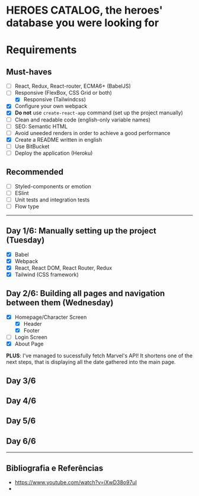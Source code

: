 # HEROES CATALOG, the heroes' database you were looking for

# Requirements

## Must-haves

- [ ] React, Redux, React-router, ECMA6+ (BabelJS)
- [ ] Responsive (FlexBox, CSS Grid or both)
  - [x] Responsive (Tailwindcss)
- [x] Configure your own webpack
- [x] **Do not** use `create-react-app` command (set up the project manually)
- [ ] Clean and readable code (english-only variable names)
- [ ] SEO: Semantic HTML
- [ ] Avoid uneeded renders in order to achieve a good performance
- [x] Create a README written in english
- [ ] Use BitBucket
- [ ] Deploy the application (Heroku)

## Recommended

- [ ] Styled-components or emotion
- [ ] ESlint
- [ ] Unit tests and integration tests
- [ ] Flow type

***

## Day 1/6: Manually setting up the project (Tuesday)

- [x] Babel
- [x] Webpack
- [x] React, React DOM, React Router, Redux
- [x] Tailwind (CSS framework)

## Day 2/6: Building all pages and navigation between them (Wednesday)

- [x] Homepage/Character Screen
  - [x] Header
  - [x] Footer
- [ ] Login Screen
- [x] About Page

**PLUS**: I've managed to sucessfully fetch Marvel's API! It shortens one of the next steps, that is displaying all the date gathered into the main page.

## Day 3/6

## Day 4/6

## Day 5/6

## Day 6/6



***

## Bibliografia e Referências

* https://www.youtube.com/watch?v=iXwD38o97uI
* 